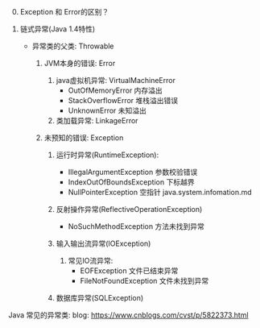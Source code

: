 0. Exception 和 Error的区别？


1. 链式异常(Java 1.4特性)
    - 异常类的父类: Throwable
        1. JVM本身的错误: Error
            1. java虚拟机异常: VirtualMachineError
                - OutOfMemoryError                        内存溢出
                - StackOverflowError                      堆栈溢出错误
                - UnknownError                            未知溢出
            2. 类加载异常: LinkageError

        2. 未预知的错误: Exception
            1. 运行时异常(RuntimeException):
                - IllegalArgumentException                参数校验错误
                - IndexOutOfBoundsException               下标越界
                - NullPointerException                    空指针
                  java.system.infomation.md
            2. 反射操作异常(ReflectiveOperationException)
                - NoSuchMethodException                   方法未找到异常

            3. 输入输出流异常(IOException)
                1. 常见IO流异常:
                    - EOFException                        文件已结束异常
                    - FileNotFoundException               文件未找到异常

            4. 数据库异常(SQLException)

Java 常见的异常类:
    blog: https://www.cnblogs.com/cvst/p/5822373.html